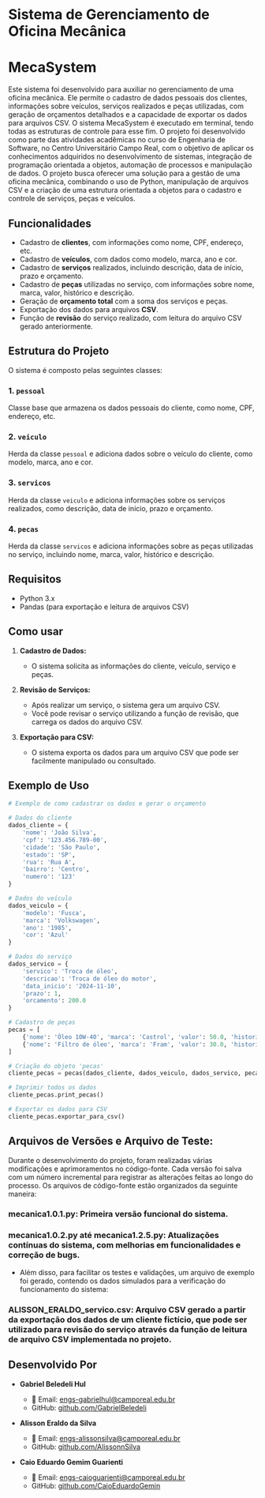 # Sistema de Gerenciamento de Oficina Mecânica
# MecaSystem

Este sistema foi desenvolvido para auxiliar no gerenciamento de uma oficina mecânica. Ele permite o cadastro de dados pessoais dos clientes, informações sobre veículos, serviços realizados e peças utilizadas, com geração de orçamentos detalhados e a capacidade de exportar os dados para arquivos CSV.
O sistema MecaSystem é executado em terminal, tendo todas as estruturas de controle para esse fim.
O projeto foi desenvolvido como parte das atividades acadêmicas no curso de Engenharia de Software, no Centro Universitário Campo Real, com o objetivo de aplicar os conhecimentos adquiridos no desenvolvimento de sistemas, integração de programação orientada a objetos, automação de processos e manipulação de dados. O projeto busca oferecer uma solução para a gestão de uma oficina mecânica, combinando o uso de Python, manipulação de arquivos CSV e a criação de uma estrutura orientada a objetos para o cadastro e controle de serviços, peças e veículos.

## Funcionalidades

- Cadastro de **clientes**, com informações como nome, CPF, endereço, etc.
- Cadastro de **veículos**, com dados como modelo, marca, ano e cor.
- Cadastro de **serviços** realizados, incluindo descrição, data de início, prazo e orçamento.
- Cadastro de **peças** utilizadas no serviço, com informações sobre nome, marca, valor, histórico e descrição.
- Geração de **orçamento total** com a soma dos serviços e peças.
- Exportação dos dados para arquivos **CSV**.
- Função de **revisão** do serviço realizado, com leitura do arquivo CSV gerado anteriormente.

## Estrutura do Projeto

O sistema é composto pelas seguintes classes:

### 1. `pessoal`

Classe base que armazena os dados pessoais do cliente, como nome, CPF, endereço, etc.

### 2. `veiculo`

Herda da classe `pessoal` e adiciona dados sobre o veículo do cliente, como modelo, marca, ano e cor.

### 3. `servicos`

Herda da classe `veiculo` e adiciona informações sobre os serviços realizados, como descrição, data de início, prazo e orçamento.

### 4. `pecas`

Herda da classe `servicos` e adiciona informações sobre as peças utilizadas no serviço, incluindo nome, marca, valor, histórico e descrição.

## Requisitos

- Python 3.x
- Pandas (para exportação e leitura de arquivos CSV)

## Como usar

1. **Cadastro de Dados:**
   - O sistema solicita as informações do cliente, veículo, serviço e peças.
   
2. **Revisão de Serviços:**
   - Após realizar um serviço, o sistema gera um arquivo CSV.
   - Você pode revisar o serviço utilizando a função de revisão, que carrega os dados do arquivo CSV.

3. **Exportação para CSV:**
   - O sistema exporta os dados para um arquivo CSV que pode ser facilmente manipulado ou consultado.

## Exemplo de Uso

```python
# Exemplo de como cadastrar os dados e gerar o orçamento

# Dados do cliente
dados_cliente = {
    'nome': 'João Silva',
    'cpf': '123.456.789-00',
    'cidade': 'São Paulo',
    'estado': 'SP',
    'rua': 'Rua A',
    'bairro': 'Centro',
    'numero': '123'
}

# Dados do veículo
dados_veiculo = {
    'modelo': 'Fusca',
    'marca': 'Volkswagen',
    'ano': '1985',
    'cor': 'Azul'
}

# Dados do serviço
dados_servico = {
    'servico': 'Troca de óleo',
    'descricao': 'Troca de óleo do motor',
    'data_inicio': '2024-11-10',
    'prazo': 1,
    'orcamento': 200.0
}

# Cadastro de peças
pecas = [
    {'nome': 'Óleo 10W-40', 'marca': 'Castrol', 'valor': 50.0, 'historico': 'Novo', 'descricao': 'Óleo de motor'},
    {'nome': 'Filtro de óleo', 'marca': 'Fram', 'valor': 30.0, 'historico': 'Novo', 'descricao': 'Filtro de óleo de motor'}
]

# Criação do objeto 'pecas'
cliente_pecas = pecas(dados_cliente, dados_veiculo, dados_servico, pecas)

# Imprimir todos os dados
cliente_pecas.print_pecas()

# Exportar os dados para CSV
cliente_pecas.exportar_para_csv()
```
## Arquivos de Versões e Arquivo de Teste:

Durante o desenvolvimento do projeto, foram realizadas várias modificações e aprimoramentos no código-fonte. Cada versão foi salva com um número incremental para registrar as alterações feitas ao longo do processo. Os arquivos de código-fonte estão organizados da seguinte maneira:

### mecanica1.0.1.py: Primeira versão funcional do sistema.
### mecanica1.0.2.py até mecanica1.2.5.py: Atualizações contínuas do sistema, com melhorias em funcionalidades e correção de bugs.

- Além disso, para facilitar os testes e validações, um arquivo de exemplo foi gerado, contendo os dados simulados para a verificação do funcionamento do sistema:

### ALISSON_ERALDO_servico.csv: Arquivo CSV gerado a partir da exportação dos dados de um cliente fictício, que pode ser utilizado para revisão do serviço através da função de leitura de arquivo CSV implementada no projeto.

## Desenvolvido Por
- **Gabriel Beledeli Hul**  
   - 📧 Email: [engs-gabrielhul@camporeal.edu.br](mailto:engs-gabrielhul@camporeal.edu.br)  
   - GitHub: [github.com/GabrielBeledeli](https://github.com/GabrielBeledeli)

- **Alisson Eraldo da Silva** 
   - 📧 Email: [engs-alissonsilva@camporeal.edu.br](mailto:engs-alissonsilva@camporeal.edu.br)  
   - GitHub: [github.com/AlissonnSilva](https://github.com/AlissonnSilva)

- **Caio Eduardo Gemim Guarienti**  
   - 📧 Email: [engs-caioguarienti@camporeal.edu.br](mailto:engs-caioguarienti@camporeal.edu.br)  
   - GitHub: [github.com/CaioEduardoGemin](https://github.com/CaioEduardoGemin)
